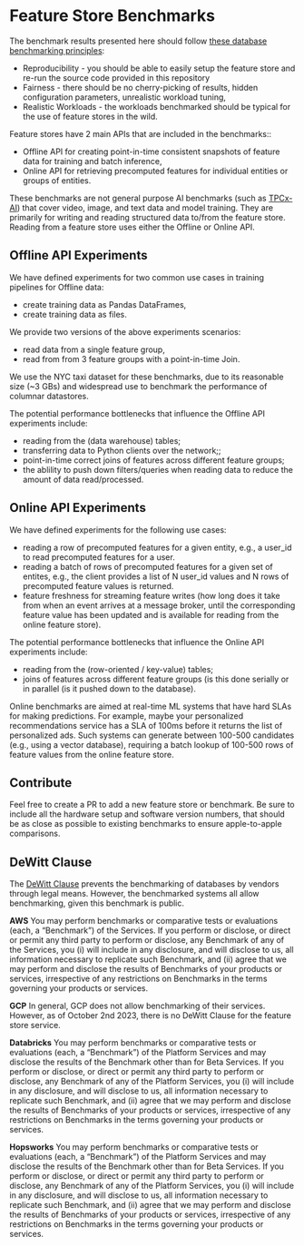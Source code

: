 # Feature Store Benchmarks

The benchmark results presented here should follow [these database benchmarking principles](https://hannes.muehleisen.org/publications/DBTEST2018-performance-testing.pdf):

 * Reproducibility - you should be able to easily setup the feature store and re-run the source code provided in this repository
 * Fairness - there should be no cherry-picking of results, hidden configuration parameters, unrealistic workload tuning,
 * Realistic Workloads - the workloads benchmarked should be typical for the use of feature stores in the wild.


Feature stores have 2 main APIs that are included in the benchmarks::

 * Offline API for creating point-in-time consistent snapshots of feature data for training and batch inference,
 * Online API for retrieving precomputed features for individual entities or groups of entities.

These benchmarks are not general purpose AI benchmarks (such as [TPCx-AI](https://www.tpc.org/tpcx-ai/TPCx-AI_An_Introduction_v1.3.0.pdf])) that cover video, image, and text data and model training. They are primarily for writing and reading structured data to/from the feature store. Reading from a feature store uses either the Offline or Online API.

## Offline API Experiments

We have defined experiments for two common use cases in training pipelines for Offline data:

 * create training data as Pandas DataFrames,
 * create training data as files.

We provide two versions of the above experiments scenarios: 

 * read data from a single feature group,
 * read from from 3 feature groups with a point-in-time Join.

We use the NYC taxi dataset for these benchmarks, due to its reasonable size (~3 GBs) and widespread use to 
benchmark the performance of columnar datastores.

The potential performance bottlenecks that influence the Offline API experiments include:

 * reading from the (data warehouse) tables;
 * transferring data to Python clients over the network;; 
 * point-in-time correct joins of features across different feature groups;
 * the ablility to push down filters/queries when reading data to reduce the amount of data read/processed.

## Online API Experiments

We have defined experiments for the following use cases:
 * reading a row of precomputed features for a given entity, e.g., a user_id to read precomputed features for a user.
 * reading a batch of rows of precomputed features for a given set of entites, e.g., the client provides a list of N user_id values and 
   N rows of precomputed feature values is returned.
 * feature freshness for streaming feature writes (how long does it take from when an event arrives at a message broker, until the corresponding feature value has been updated and is available for reading from the online feature store).

The potential performance bottlenecks that influence the Online API experiments include:

 * reading from the (row-oriented / key-value) tables;
 * joins of features across different feature groups (is this done serially or in parallel (is it pushed down to the database).

Online benchmarks are aimed at real-time ML systems that have hard SLAs for making predictions. For example, maybe your personalized
recommendations service has a SLA of 100ms before it returns the list of personalized ads. Such systems can generate between 100-500 candidates (e.g., using a vector database), requiring a batch lookup of 100-500 rows of feature values from the online feature store.


## Contribute

Feel free to create a PR to add a new feature store or benchmark. Be sure to include all the hardware setup and software version numbers, that should be as close as possible to existing benchmarks to ensure apple-to-apple comparisons.


## DeWitt Clause

The [DeWitt Clause](https://cube.dev/blog/dewitt-clause-or-can-you-benchmark-a-database?source=techstories.org) prevents the benchmarking of databases by vendors through legal means. However, the benchmarked systems all allow benchmarking, given this benchmark is public.

**AWS**
You may perform benchmarks or comparative tests or evaluations (each, a “Benchmark”) of the Services. If you perform or disclose, or direct or permit any third party to perform or disclose, any Benchmark of any of the Services, you (i) will include in any disclosure, and will disclose to us, all information necessary to replicate such Benchmark, and (ii) agree that we may perform and disclose the results of Benchmarks of your products or services, irrespective of any restrictions on Benchmarks in the terms governing your products or services.

**GCP**
In general, GCP does not allow benchmarking of their services. However, as of October 2nd 2023, there is no DeWitt Clause for the feature store service. 

**Databricks**
You may perform benchmarks or comparative tests or evaluations (each, a “Benchmark”) of the Platform Services and may disclose the results of the Benchmark other than for Beta Services. If you perform or disclose, or direct or permit any third party to perform or disclose, any Benchmark of any of the Platform Services, you (i) will include in any disclosure, and will disclose to us, all information necessary to replicate such Benchmark, and (ii) agree that we may perform and disclose the results of Benchmarks of your products or services, irrespective of any restrictions on Benchmarks in the terms governing your products or services.


**Hopsworks**
You may perform benchmarks or comparative tests or evaluations (each, a “Benchmark”) of the Platform Services and may disclose the results of the Benchmark other than for Beta Services. If you perform or disclose, or direct or permit any third party to perform or disclose, any Benchmark of any of the Platform Services, you (i) will include in any disclosure, and will disclose to us, all information necessary to replicate such Benchmark, and (ii) agree that we may perform and disclose the results of Benchmarks of your products or services, irrespective of any restrictions on Benchmarks in the terms governing your products or services.

